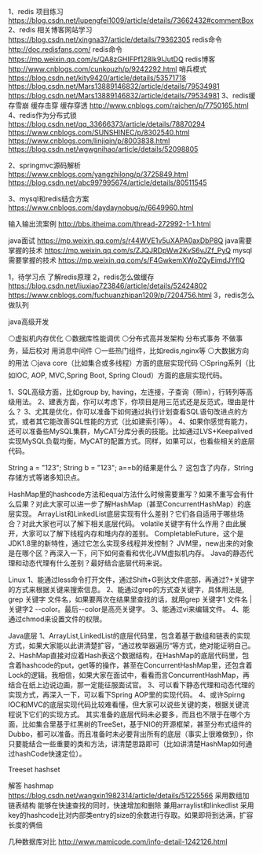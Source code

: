 1、redis 项目练习
https://blog.csdn.net/lupengfei1009/article/details/73662432#commentBox
2、redis 相关博客网站学习
https://blog.csdn.net/xingna37/article/details/79362305 redis命令
http://doc.redisfans.com/ redis命令
https://mp.weixin.qq.com/s/QA8zGHIFPf128lk9IJutDQ redis博客
http://www.cnblogs.com/cunkouzh/p/9242292.html 哨兵模式
https://blog.csdn.net/kity9420/article/details/53571718
https://blog.csdn.net/Mars13889146832/article/details/79534981
https://blog.csdn.net/Mars13889146832/article/details/79534981
3、redis缓存雪崩 缓存击穿 缓存穿透
http://www.cnblogs.com/raichen/p/7750165.html
4、redis作为分布式锁
https://blog.csdn.net/qq_33666373/article/details/78870294
https://www.cnblogs.com/SUNSHINEC/p/8302540.html
https://www.cnblogs.com/linjiqin/p/8003838.html
https://blog.csdn.net/wgwgnihao/article/details/52098805

2、springmvc源码解析
https://www.cnblogs.com/yangzhilong/p/3725849.html
https://blog.csdn.net/abc997995674/article/details/80511545

3、mysql和redis结合方案
https://www.cnblogs.com/daydaynobug/p/6649960.html

输入输出流案例
http://bbs.itheima.com/thread-272992-1-1.html

java面试
https://mp.weixin.qq.com/s/r44WVE1v5uXAPA0axDbP8Q
java需要掌握的技术
https://mp.weixin.qq.com/s/ZJQJRDpWw2KvS6vJZf_PyQ
mysql需要掌握的技术
https://mp.weixin.qq.com/s/F4GwkemXWoZQyEimdJYflQ

1，待学习点 了解redis原理
2，redis怎么做缓存
https://blog.csdn.net/liuxiao723846/article/details/52424802
https://www.cnblogs.com/fuchuanzhipan1209/p/7204756.html
3，redis怎么做队列


java高级开发

⚪虚拟机内存优化 
⚪数据库性能调优 
⚪分布式高并发架构 
	分布式事务
	不做事务，延后校对
	用消息中间件
⚪一些热门组件，比如redis,nginx等 
⚪大数据方向的用法 
⚪java core（比如集合或多线程）方面的底层实现代码 
⚪Spring系列（比如IOC, AOP, MVC,Spring Boot, Spring Cloud）方面的底层实现代码。

1、SQL高级方面，比如group by, having，左连接，子查询（带in），行转列等高级用法。
2、建表方面，你可以考虑下，你项目是用三范式还是反范式，理由是什么？
3、尤其是优化，你可以准备下如何通过执行计划查看SQL语句改进点的方式，或者其它能改善SQL性能的方式（比如建索引等）。
4、如果你感觉有能力，还可以准备些MySQL集群，MyCAT分库分表的技能。比如通过LVS+Keepalived实现MySQL负载均衡，MyCAT的配置方式。同样，如果可以，也看些相关的底层代码。

String a = "123"; String b = "123"; a==b的结果是什么？ 这包含了内存，String存储方式等诸多知识点。

HashMap里的hashcode方法和equal方法什么时候需要重写？如果不重写会有什么后果？对此大家可以进一步了解HashMap（甚至ConcurrentHashMap）的底层实现。
ArrayList和LinkedList底层实现有什么差别？它们各自适用于哪些场合？对此大家也可以了解下相关底层代码。
volatile关键字有什么作用？由此展开，大家可以了解下线程内存和堆内存的差别。
CompletableFuture，这个是JDK1.8里的新特性，通过它怎么实现多线程并发控制？
JVM里，new出来的对象是在哪个区？再深入一下，问下如何查看和优化JVM虚拟机内存。
Java的静态代理和动态代理有什么差别？最好结合底层代码来说。

Linux
1、能通过less命令打开文件，通过Shift+G到达文件底部，再通过?+关键字的方式来根据关键来搜索信息。
2、能通过grep的方式查关键字，具体用法是, grep 关键字 文件名，如果要两次在结果里查找的话，就用grep 关键字1 文件名 | 关键字2 --color。最后--color是高亮关键字。
3、能通过vi来编辑文件。
4、能通过chmod来设置文件的权限。

Java底层
1、ArrayList,LinkedList的底层代码里，包含着基于数组和链表的实现方式，如果大家能以此讲清楚扩容，“通过枚举器遍历“等方式，绝对能证明自己。
2、HashMap直接对应着Hash表这个数据结构，在HashMap的底层代码里，包含着hashcode的put，get等的操作，甚至在ConcurrentHashMap里，还包含着Lock的逻辑。我相信，如果大家在面试中，看看而言ConcurrentHashMap，再结合在纸上边说边画，那一定能征服面试官。
3、可以看下静态代理和动态代理的实现方式，再深入一下，可以看下Spring AOP里的实现代码。
4、或许Spirng IOC和MVC的底层实现代码比较难看懂，但大家可以说些关键的类，根据关键流程说下它们的实现方式。 
其实准备的底层代码未必要多，而且也不限于在哪个方面，比如集合里基于红黑树的TreeSet，基于NIO的开源框架，甚至分布式组件的Dubbo，都可以准备。而且准备时未必要背出所有的底层（事实上很难做到），你只要能结合一些重要的类和方法，讲清楚思路即可（比如讲清楚HashMap如何通过hashCode快速定位）。

Treeset hashset

解答 hashmap
https://blog.csdn.net/wangxin1982314/article/details/51225566
采用数组加链表结构
能够在快速查找的同时，快速增加和删除 兼用arraylist和linkedlist
采用key的hashcode比对内部类entry的size的余数进行存取。如果即将到达满，扩容长度的俩倍

几种数据库对比
http://www.mamicode.com/info-detail-1242126.html